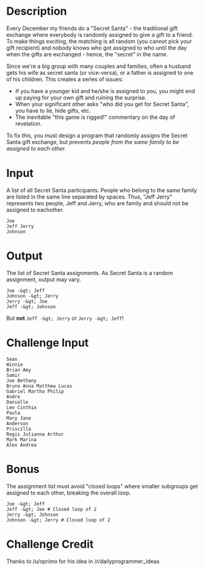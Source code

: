 # Description

Every December my friends do a "Secret Santa" - the traditional gift exchange
where everybody is randomly assigned to give a gift to a friend. To make
things exciting, the matching is all random (you cannot pick your gift
recipient) and nobody knows who got assigned to who until the day when the
gifts are exchanged - hence, the "secret" in the name.

Since we're a big group with many couples and families, often a husband gets
his wife as secret santa (or vice-versa), or a father is assigned to one of
his children. This creates a series of issues:

* If you have a younger kid and he/she is assigned to you, you might end up
paying for your own gift and ruining the surprise.
* When your significant other asks "who did you get for Secret Santa", you
have to lie, hide gifts, etc.
* The inevitable "this game is rigged!" commentary on the day of revelation.

To fix this, you must design a program that randomly assigns the Secret Santa
gift exchange, but *prevents people from the same family to be assigned to
each other*.

# Input

A list of all Secret Santa participants. People who belong to the same family
are listed in the same line separated by spaces. Thus, "Jeff Jerry" represents
two people, Jeff and Jerry, who are family and should not be assigned to
eachother.

    Joe
    Jeff Jerry
    Johnson

# Output

The list of Secret Santa assignments. As Secret Santa is a random assignment,
output may vary.

    Joe -&gt; Jeff
    Johnson -&gt; Jerry
    Jerry -&gt; Joe
    Jeff -&gt; Johnson

But **not** `Jeff -&gt; Jerry` or `Jerry -&gt; Jeff`!

# Challenge Input

    Sean
    Winnie
    Brian Amy
    Samir
    Joe Bethany
    Bruno Anna Matthew Lucas
    Gabriel Martha Philip
    Andre
    Danielle
    Leo Cinthia
    Paula
    Mary Jane
    Anderson
    Priscilla
    Regis Julianna Arthur
    Mark Marina
    Alex Andrea

# Bonus

The assignment list must avoid "closed loops" where smaller subgroups get
assigned to each other, breaking the overall loop.

    Joe -&gt; Jeff
    Jeff -&gt; Joe # Closed loop of 2
    Jerry -&gt; Johnson
    Johnson -&gt; Jerry # Closed loop of 2

# Challenge Credit

Thanks to /u/oprimo for his idea in /r/dailyprogrammer_ideas
